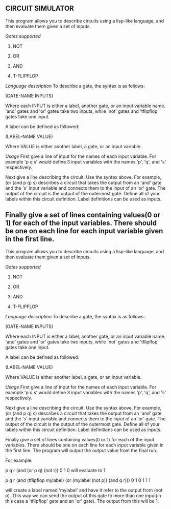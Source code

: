 CIRCUIT SIMULATOR
-----------------

This program allows you to describe circuits using a lisp-like language, and then evaluate them given a set of inputs.

*Gates supported*
1. NOT

2. OR

3. AND

4. T-FLIPFLOP 

*Language description*
To describe a gate, the syntax is as follows:

(GATE-NAME INPUTS)

Where each INPUT is either a label, another gate, or an input variable name. 'and' gates and 'or' gates take two inputs, while 'not' gates and 'tflipflop' gates take one input.

A label can be defined as followed:

(LABEL-NAME VALUE)

Where VALUE is either another label, a gate, or an input variable.

*Usage*
First give a line of input for the names of each input variable. For example 'p q s' would define 3 input variables with the names 'p', 'q', and 's' respectively.

Next give a line describing the circuit. Use the syntax above. For example, (or (and p q) s) describes a circuit that takes the output from an 'and' gate and the 's' input variable and connects them to the input of an 'or' gate. The output of the circuit is the output of the outermost gate. Define all of your labels within this circuit definition. Label definitions can be used as inputs.

Finally give a set of lines containing values(0 or 1) for each of the input variables. There should be one on each line for each input variable given in the first line.  
-----------------

This program allows you to describe circuits using a lisp-like language, and then evaluate them given a set of inputs.

*Gates supported*
1. NOT

2. OR

3. AND

4. T-FLIPFLOP 

*Language description*
To describe a gate, the syntax is as follows:

(GATE-NAME INPUTS)

Where each INPUT is either a label, another gate, or an input variable name. 'and' gates and 'or' gates take two inputs, while 'not' gates and 'tflipflop' gates take one input.

A label can be defined as followed:

(LABEL-NAME VALUE)

Where VALUE is either another label, a gate, or an input variable.

*Usage*
First give a line of input for the names of each input variable. For example 'p q s' would define 3 input variables with the names 'p', 'q', and 's' respectively.

Next give a line describing the circuit. Use the syntax above. For example, (or (and p q) s) describes a circuit that takes the output from an 'and' gate and the 's' input variable and connects them to the input of an 'or' gate. The output of the circuit is the output of the outermost gate. Define all of your labels within this circuit definition. Label definitions can be used as inputs.

Finally give a set of lines containing values(0 or 1) for each of the input variables. There should be one on each line for each input variable given in the first line. The program will output the output value from the final run.

For example:

p q r
(and (or p q) (not r))
0 1 0 
will evaluate to 1.

p q r
(and (tflipflop mylabel) (or (mylabel (not p))  (and q r)))
0 1 0
1 1 1

will create a label named 'mylabel' and have it refer to the output from (not p). This way we can send the output of this gate to more than one input(in this case a 'tflipflop' gate and an 'or' gate).
The output from this will be 1.
